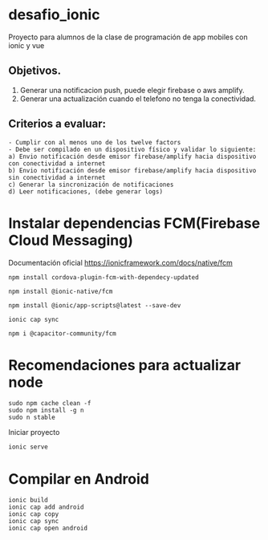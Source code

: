 # desafio_ionic

Proyecto para alumnos de la clase de programación de app mobiles con ionic y vue

## Objetivos.

1. Generar una notificacion push, puede elegir firebase o aws amplify.
2. Generar una actualización cuando el telefono no tenga la conectividad.

## Criterios a evaluar:

```
- Cumplir con al menos uno de los twelve factors 
- Debe ser compilado en un dispositivo físico y validar lo siguiente:
a) Envio notificación desde emisor firebase/amplify hacia dispositivo con conectividad a internet
b) Envio notificación desde emisor firebase/amplify hacia dispositivo sin conectividad a internet
c) Generar la sincronización de notificaciones
d) Leer notificaciones, (debe generar logs)
```


# Instalar dependencias FCM(Firebase Cloud Messaging)

Documentación oficial https://ionicframework.com/docs/native/fcm

```
npm install cordova-plugin-fcm-with-dependecy-updated

npm install @ionic-native/fcm

npm install @ionic/app-scripts@latest --save-dev

ionic cap sync

npm i @capacitor-community/fcm
```

# Recomendaciones para actualizar node

```
sudo npm cache clean -f
sudo npm install -g n
sudo n stable
```

Iniciar proyecto


```
ionic serve
```


# Compilar en Android

```
ionic build
ionic cap add android
ionic cap copy
ionic cap sync
ionic cap open android
```


